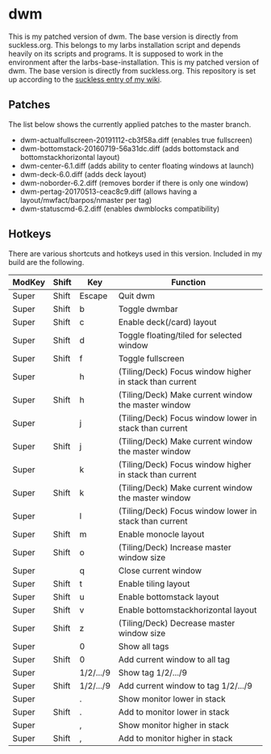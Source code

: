 # dwm

This is my patched version of dwm. The base version is directly from
suckless.org.
This belongs to my larbs installation script and depends heavily on its scripts
and programs.
It is supposed to work in the environment after the larbs-base-installation.
This is my patched version of dwm. The base version is directly from suckless.org.
This repository is set up according to the
[suckless entry of my wiki](https://github.com/tiyn/wiki/blob/master/wiki/linux/suckless.md).

## Patches

The list below shows the currently applied patches to the master branch.

- dwm-actualfullscreen-20191112-cb3f58a.diff (enables true fullscreen)
- dwm-bottomstack-20160719-56a31dc.diff (adds bottomstack and
bottomstackhorizontal layout)
- dwm-center-6.1.diff (adds ability to center floating windows at launch)
- dwm-deck-6.0.diff (adds deck layout)
- dwm-noborder-6.2.diff (removes border if there is only one window)
- dwm-pertag-20170513-ceac8c9.diff (allows having a layout/mwfact/barpos/nmaster
per tag)
- dwm-statuscmd-6.2.diff (enables dwmblocks compatibility)

## Hotkeys

There are various shortcuts and hotkeys used in this version. Included in my
build are the following.

| ModKey | Shift | Key | Function |
| ------ | ----- | --- | -------- |
| Super | Shift | Escape | Quit dwm |
| Super | Shift | b | Toggle dwmbar |
| Super | Shift | c | Enable deck(/card) layout |
| Super | Shift | d | Toggle floating/tiled for selected window |
| Super | Shift | f | Toggle fullscreen |
| Super | | h | (Tiling/Deck) Focus window higher in stack than current |
| Super | Shift | h | (Tiling/Deck) Make current window the master window |
| Super | | j | (Tiling/Deck) Focus window lower in stack than current |
| Super | Shift | j | (Tiling/Deck) Make current window the master window |
| Super | | k | (Tiling/Deck) Focus window higher in stack than current |
| Super | Shift | k | (Tiling/Deck) Make current window the master window |
| Super | | l | (Tiling/Deck) Focus window lower in stack than current |
| Super | Shift | m | Enable monocle layout |
| Super | Shift | o | (Tiling/Deck) Increase master window size |
| Super | | q | Close current window |
| Super | Shift | t | Enable tiling layout |
| Super | Shift | u | Enable bottomstack layout |
| Super | Shift | v | Enable bottomstackhorizontal layout |
| Super | Shift | z | (Tiling/Deck) Decrease master window size |
| Super | | 0 | Show all tags |
| Super | Shift | 0 | Add current window to all tag |
| Super | | 1/2/.../9 | Show tag 1/2/.../9 |
| Super | Shift | 1/2/.../9 | Add current window to tag 1/2/.../9 |
| Super | | . | Show monitor lower in stack |
| Super | Shift | . | Add to monitor lower in stack |
| Super | | , | Show monitor higher in stack |
| Super | Shift | , | Add to monitor higher in stack |
